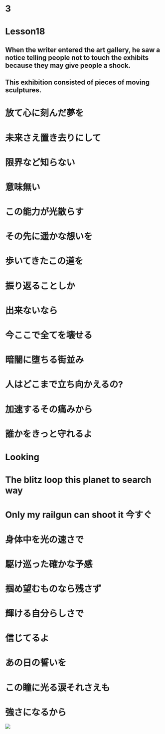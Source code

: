 # 3
# Lesson18
## When the writer entered the art gallery, he saw a notice telling people not to touch the exhibits because they may give people a shock.
## This exhibition consisted of pieces of moving sculptures.
## 
## 
## 
## 
## 
## 
## 
## 
## 
## 
## 
## 
## 
## 
## 
## 
## 
## 
## 
## 
## 
## 
## 
## 
## 
## 
## 
## 
## 
## 
# 放て心に刻んだ夢を
# 未来さえ置き去りにして
# 限界など知らない
# 意味無い
# この能力が光散らす
# その先に遥かな想いを
# 歩いてきたこの道を
# 振り返ることしか
# 出来ないなら
# 今ここで全てを壊せる
# 暗闇に堕ちる街並み
# 人はどこまで立ち向かえるの?
# 加速するその痛みから
# 誰かをきっと守れるよ
# Looking
# The blitz loop this planet to search way
# Only my railgun can shoot it 今すぐ
# 身体中を光の速さで
# 駆け巡った確かな予感
# 掴め望むものなら残さず
# 輝ける自分らしさで
# 信じてるよ
# あの日の誓いを
# この瞳に光る涙それさえも
# 強さになるから
##### ![](https://github.com/HeJiaMu/hiamu.NCE.sw/assets/118696799/7dcb95f2-154a-456d-a29c-d2fda6dd0c2c)
